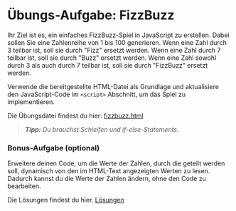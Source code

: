 # Übungs-Aufgabe: FizzBuzz
Ihr Ziel ist es, ein einfaches FizzBuzz-Spiel in JavaScript zu erstellen. Dabei sollen Sie eine Zahlenreihe von 1 bis 100 generieren. Wenn eine Zahl durch 3 teilbar ist, soll sie durch "Fizz" ersetzt werden. Wenn eine Zahl durch 7 teilbar ist, soll sie durch "Buzz" ersetzt werden. Wenn eine Zahl sowohl durch 3 als auch durch 7 teilbar ist, soll sie durch "FizzBuzz" ersetzt werden.


Verwende die bereitgestellte HTML-Datei als Grundlage und aktualisiere den JavaScript-Code im `<script>` Abschnitt, um das Spiel zu implementieren.

Die Übungsdatei findest du hier: [fizzbuzz.html](aufgabe/fizzbuzz.html)

> ***Tipp:*** *Du brauchst Schleifen und if-else-Statements.*

### Bonus-Aufgabe (optional)
Erweitere deinen Code, um die Werte der Zahlen, durch die geteilt werden soll, dynamisch von den im HTML-Text angezeigten Werten zu lesen. Dadurch kannst du die Werte der Zahlen ändern, ohne den Code zu bearbeiten.

Die Lösungen findest du hier. [Lösungen](aufgabe/loesung.md)